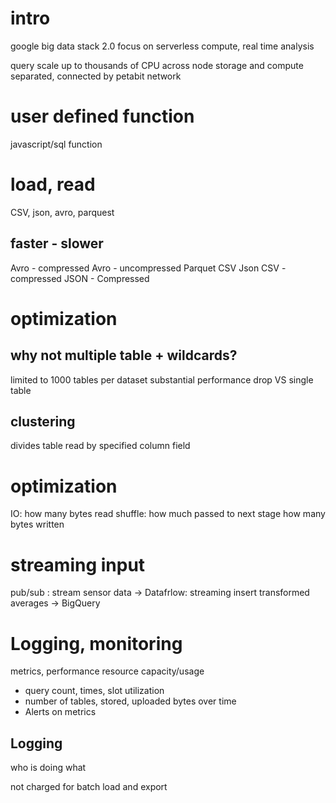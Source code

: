 # intro
google big data stack 2.0
focus on serverless compute, real time analysis

query scale up to thousands of CPU across node
storage and compute separated, connected by petabit network

# user defined function
javascript/sql function

# load, read
CSV, json, avro, parquest

## faster - slower
Avro - compressed
Avro - uncompressed
Parquet
CSV
Json
CSV - compressed
JSON - Compressed

# optimization
## why not multiple table + wildcards?
limited to 1000 tables per dataset
substantial performance drop VS single table

## clustering
divides table read by specified column field


# optimization
IO: how many bytes read
shuffle: how much passed to next stage
how many bytes written

# streaming input
pub/sub : stream sensor data
-> Datafrlow: streaming insert transformed averages
-> BigQuery

# Logging, monitoring
metrics, performance
resource capacity/usage
- query count, times, slot utilization
- number of tables, stored, uploaded bytes over time
- Alerts on metrics

## Logging
who is doing what

not charged for batch load and export



